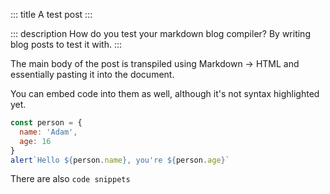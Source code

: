 ::: title
A test post
:::

::: description
How do you test your markdown blog compiler?
By writing blog posts to test it with.
:::

The main body of the post is transpiled using
Markdown -> HTML and essentially pasting it
into the document.

You can embed code into them as well, although
it's not syntax highlighted yet.

``` js
const person = {
  name: 'Adam',
  age: 16
}
alert`Hello ${person.name}, you're ${person.age}`
```

There are also `code snippets`
